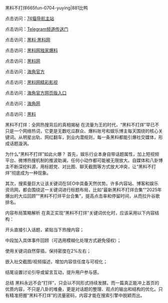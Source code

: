 黑料不打烊665fun-0704-yuying|881比鸭

点击访问：<a href="https://74mao.com/">74猫导航主站</a>

点击访问：<a href="https://74mao.com/">Telegram频道传送门</a>

点击访问：<a href="https://heiliaolvzlu3.pages.dev">黑料·黑料网</a>

点击访问：<a href="https://heiliaoyvnrda.pages.dev">黑料网独家爆料</a>

点击访问：<a href="https://haef.pages.dev/">黑料网</a>

点击访问：<a href="https://gdas.pages.dev/">海角官方</a>

点击访问：<a href="https://sdfsh.pages.dev/">黑料网精彩影视</a>

点击访问：<a href="https://sdbsd.pages.dev/">海角官方网页版入口</a>

点击访问：<a href="https://ert-6he.pages.dev/">海角网</a>

点击访问：<a href="https://gbs-3wd.pages.dev/">黑料</a>

黑料不打烊：全网热搜背后的真相揭秘
在流量为王的时代，“黑料不打烊”早已不只是一个网络热词，它更是无数吃瓜群众、爆料账号和娱乐博主每天围绕的核心关键词。从明星出轨、网红翻车，到业内潜规则，每一条黑料都能引爆社交媒体，形成话题漩涡。

为什么“黑料不打烊”如此火爆？
首先，娱乐行业本身自带话题属性，加上短视频平台、微博热搜机制的推波助澜，任何小动作都可能被无限放大。自媒体和八卦博主不断深挖料源，用标题党、对比图、聊天截图等方式放大冲突，让“黑料不打烊”彻底成为一种现象。

其次，搜索量巨大让该关键词在SEO中具备天然优势。许多内容站、博客和娱乐资讯网，都会围绕这一关键词进行标题布局，比如“最新黑料不打烊合集”“2025年爆出的大瓜回顾”“黑料不打烊平台合集”，提高点击率和停留时间，从而拉升谷歌排名。

内容布局策略解析
在真正实现“黑料不打烊”关键词优化时，应该采用以下内容结构：

开头直接引入话题，紧贴当下热搜内容；

中段加入具体事件回顾（可选用模糊化处理方式避免侵权）；

使用关键词自然穿插，保持密度在2%左右；

嵌入社交截图/视频描述，增加内容信任度与可视化；

结尾设置讨论引导或留言互动，提升用户参与感。

总结
黑料永远不会“打烊”，只会以不同形式持续发酵。而一篇真正能冲上首页的优质内容，不只是八卦的堆叠，更是对话题的整理、观点的输出和结构的优化。只有精准把握“黑料不打烊”的流量密码，内容才能在搜索引擎中脱颖而出。
